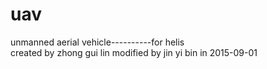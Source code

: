 # uav
unmanned aerial vehicle----------for helis	 
created by zhong gui lin
modified by jin yi bin in 2015-09-01
